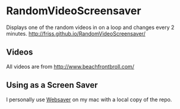 RandomVideoScreensaver
======================

Displays one of the random videos in on a loop and changes every 2 minutes. http://friss.github.io/RandomVideoScreensaver/

## Videos
All videos are from http://www.beachfrontbroll.com/

## Using as a Screen Saver
I personally use [Websaver](https://code.google.com/p/websaver/) on my mac with a local copy of the repo.
